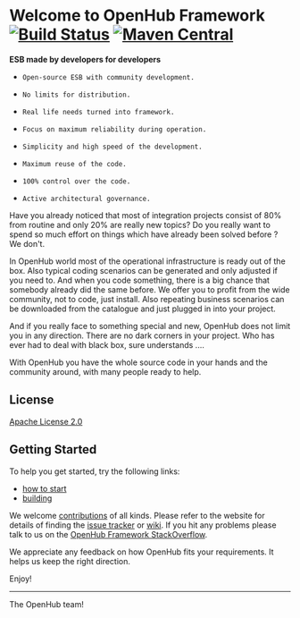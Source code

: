 # Welcome to OpenHub Framework [![Build Status](https://travis-ci.org/OpenWiseSolutions/openhub-framework.svg?branch=develop)](https://travis-ci.org/OpenWiseSolutions/openhub-framework) [![Maven Central](https://maven-badges.herokuapp.com/maven-central/org.openhubframework/openhub/badge.svg)](https://maven-badges.herokuapp.com/maven-central/org.openhubframework/openhub)

**ESB made by developers for developers**

-     Open-source ESB with community development.
-     No limits for distribution.
-     Real life needs turned into framework.
-     Focus on maximum reliability during operation.
-     Simplicity and high speed of the development.
-     Maximum reuse of the code.
-     100% control over the code.
-     Active architectural governance.


Have you already noticed that most of integration projects consist of 80% from routine and only 20% are really new topics? Do you really want to spend so much effort on things which have already been solved before ? We don't.

In OpenHub world most of the operational infrastructure is ready out of the box. Also typical coding scenarios can be generated and only adjusted if you need to. And when you code something, there is a big chance that somebody already did the same before.  We offer you to profit from the wide community, not to code, just install.
Also repeating business scenarios can be downloaded from the catalogue and just plugged in into  your project.

And if you really face to something special and new, OpenHub does not limit you in any direction. There are no dark corners in your project. Who has ever had to deal with black box, sure understands ....

With OpenHub you have the whole source code in your hands and the community around, with many people ready to help.

## License

[Apache License 2.0]

## Getting Started
To help you get started, try the following links:

* [how to start]
* [building]

We welcome [contributions] of all kinds. Please refer to the website for details of finding the [issue tracker] or [wiki]. 
If you hit any problems please talk to us on the [OpenHub Framework StackOverflow].


We appreciate any feedback on how OpenHub fits your requirements. It helps us keep the right direction.

Enjoy!

--------------------
The OpenHub team!


[Apache License 2.0]: http://www.apache.org/licenses/LICENSE-2.0.txt
[how to start]: https://openhubframework.atlassian.net/wiki/display/OHF/Getting+started
[building]: https://openhubframework.atlassian.net/wiki/x/foM
[contributions]: https://github.com/OpenWiseSolutions/openhub-framework/blob/master/CONTRIBUTING.md
[issue tracker]: https://openhubframework.atlassian.net/projects/OHFJIRA
[wiki]: https://openwise.atlassian.net/projects/OHFJIRA
[OpenHub Framework StackOverflow]: http://stackoverflow.com/questions/tagged/openhubframework